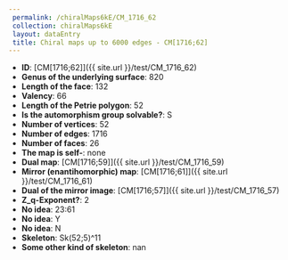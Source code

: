 ```yaml
--- 
 permalink: /chiralMaps6kE/CM_1716_62 
 collection: chiralMaps6kE
 layout: dataEntry
 title: Chiral maps up to 6000 edges - CM[1716;62]
---
```


- **ID**: [CM[1716;62]]({{ site.url }}/test/CM_1716_62)
- **Genus of the underlying surface**: 820
- **Length of the face**: 132
- **Valency**: 66
- **Length of the Petrie polygon**: 52
- **Is the automorphism group solvable?**: S
- **Number of vertices**: 52
- **Number of edges**: 1716
- **Number of faces**: 26
- **The map is self-**: none
- **Dual map**: [CM[1716;59]]({{ site.url }}/test/CM_1716_59)
- **Mirror (enantihomorphic) map**: [CM[1716;61]]({{ site.url }}/test/CM_1716_61)
- **Dual of the mirror image**: [CM[1716;57]]({{ site.url }}/test/CM_1716_57)
- **Z_q-Exponent?**: 2
- **No idea**:  23:61
- **No idea**: Y
- **No idea**: N
- **Skeleton**: Sk(52;5)^11
- **Some other kind of skeleton**: nan
